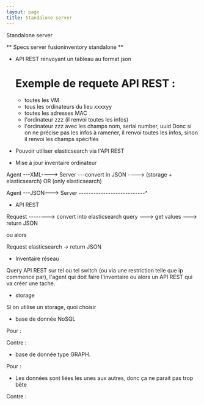 ```yaml
---
layout: page
title: Standalone server
---
```


Standalone server


** Specs server fusioninventory standalone **

 * API REST renvoyant un tableau au format json
   # Exemple de requete API REST :
     + toutes les VM
     + tous les ordinateurs du lieu xxxxyy
     + toutes les adresses MAC
     + l'ordinateur zzz (il renvoi toutes les infos)
     + l'ordinateur zzz avec les champs nom, serial number, uuid
   Donc si on ne précise pas les infos à ramener, il renvoi toutes les infos, sinon il renvoi les champs spécifiés

 * Pouvoir utiliser elasticsearch via l'API REST



* Mise à jour inventaire ordinateur

Agent ---XML----> Server ---convert in JSON ----> (storage + elasticsearch) OR (only elasticsearch)

Agent ---JSON---> Server ---------------------------^


* API REST


Request --------> convert into elasticsearch query ---> get values ---> return JSON

ou alors

Request elasticsearch -> return JSON
 

* Inventaire réseau

Query API REST sur tel ou tel switch (ou via une restriction telle que ip commence par), l'agent qui doit faire l'inventaire
 ou alors un API REST qui va créer une tache.

* storage

Si on utilise un storage, quoi choisir

  * base de donnée NoSQL

Pour :

Contre :


  * base de donnée type GRAPH. 

Pour :
 * Les données sont liées les unes aux autres, donc ça ne parait pas trop bête

Contre :
